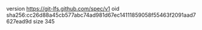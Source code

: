 version https://git-lfs.github.com/spec/v1
oid sha256:cc26d88a45cb577abc74ad981d67ec14111859058f55463f2091aad7627ead9d
size 345
